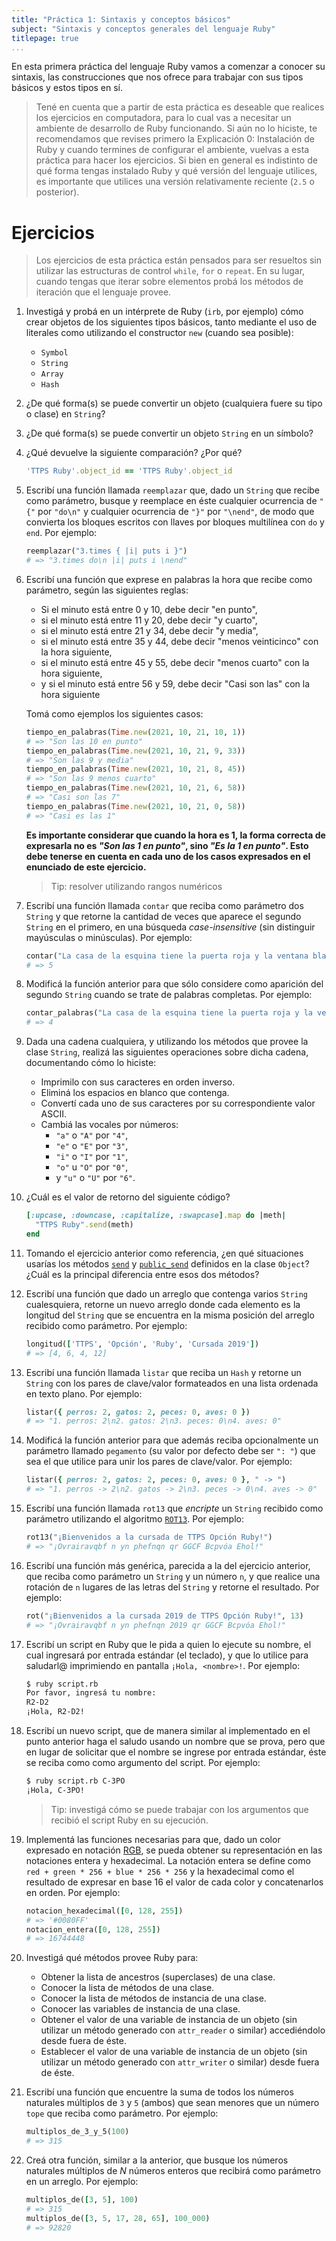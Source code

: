 ```yaml
---
title: "Práctica 1: Sintaxis y conceptos básicos"
subject: "Sintaxis y conceptos generales del lenguaje Ruby"
titlepage: true
...
```


En esta primera práctica del lenguaje Ruby vamos a comenzar a conocer su sintaxis, las
construcciones que nos ofrece para trabajar con sus tipos básicos y estos tipos en sí.

> Tené en cuenta que a partir de esta práctica es deseable que realices los ejercicios en
> computadora, para lo cual vas a necesitar un ambiente de desarrollo de Ruby funcionando.
> Si aún no lo hiciste, te recomendamos que revises primero la Explicación 0: Instalación
> de Ruby y cuando termines de configurar el ambiente, vuelvas a esta práctica para hacer
> los ejercicios.
> Si bien en general es indistinto de qué forma tengas instalado Ruby y qué versión del
> lenguaje utilices, es importante que utilices una versión relativamente reciente (`2.5`
> o posterior).

# Ejercicios

> Los ejercicios de esta práctica están pensados para ser resueltos sin utilizar las
> estructuras de control `while`, `for` o `repeat`. En su lugar, cuando tengas que iterar
> sobre elementos probá los métodos de iteración que el lenguaje provee.

1. Investigá y probá en un intérprete de Ruby (`irb`, por ejemplo) cómo crear objetos de
   los siguientes tipos básicos, tanto mediante el uso de literales como utilizando el
   constructor `new` (cuando sea posible):
   * `Symbol`
   * `String`
   * `Array`
   * `Hash`
2. ¿De qué forma(s) se puede convertir un objeto (cualquiera fuere su tipo o clase) en
   `String`?
3. ¿De qué forma(s) se puede convertir un objeto `String` en un símbolo?
4. ¿Qué devuelve la siguiente comparación? ¿Por qué?

   ```ruby
   'TTPS Ruby'.object_id == 'TTPS Ruby'.object_id
   ```
5. Escribí una función llamada `reemplazar` que, dado un `String` que recibe como
   parámetro, busque y reemplace en éste cualquier ocurrencia de `"{"` por `"do\n"` y
   cualquier ocurrencia de `"}"` por `"\nend"`, de modo que convierta los bloques escritos
   con llaves por bloques multilínea con `do` y `end`. Por ejemplo:

   ```ruby
   reemplazar("3.times { |i| puts i }")
   # => "3.times do\n |i| puts i \nend"
   ```
6. Escribí una función que exprese en palabras la hora que recibe como parámetro, según
   las siguientes reglas:
   * Si el minuto está entre 0 y 10, debe decir "en punto",
   * si el minuto está entre 11 y 20, debe decir "y cuarto",
   * si el minuto está entre 21 y 34, debe decir "y media",
   * si el minuto está entre 35 y 44, debe decir "menos veinticinco" con la hora siguiente,
   * si el minuto está entre 45 y 55, debe decir "menos cuarto" con la hora siguiente,
   * y si el minuto está entre 56 y 59, debe decir "Casi son las" con la hora siguiente

   Tomá como ejemplos los siguientes casos:

   ```ruby
   tiempo_en_palabras(Time.new(2021, 10, 21, 10, 1))
   # => "Son las 10 en punto"
   tiempo_en_palabras(Time.new(2021, 10, 21, 9, 33))
   # => "Son las 9 y media"
   tiempo_en_palabras(Time.new(2021, 10, 21, 8, 45))
   # => "Son las 9 menos cuarto"
   tiempo_en_palabras(Time.new(2021, 10, 21, 6, 58))
   # => "Casi son las 7"
   tiempo_en_palabras(Time.new(2021, 10, 21, 0, 58))
   # => "Casi es las 1"
   ```

   **Es importante considerar que cuando la hora es 1, la forma correcta de expresarla no es
   _"Son las 1 en punto"_, sino _"Es la 1 en punto"_. Esto debe tenerse en cuenta en cada uno
   de los casos expresados en el enunciado de este ejercicio.**

   > Tip: resolver utilizando rangos numéricos

7. Escribí una función llamada `contar` que reciba como parámetro dos `String` y que
   retorne la cantidad de veces que aparece el segundo `String` en el primero, en una
   búsqueda _case-insensitive_ (sin distinguir mayúsculas o minúsculas). Por ejemplo:

   ```ruby
   contar("La casa de la esquina tiene la puerta roja y la ventana blanca.", "la")
   # => 5
   ```
8. Modificá la función anterior para que sólo considere como aparición del segundo
   `String` cuando se trate de palabras completas. Por ejemplo:

   ```ruby
   contar_palabras("La casa de la esquina tiene la puerta roja y la ventana blanca.", "la")
   # => 4
   ```
9. Dada una cadena cualquiera, y utilizando los métodos que provee la clase `String`,
   realizá las siguientes operaciones sobre dicha cadena, documentando cómo lo hiciste:
   * Imprimilo con sus caracteres en orden inverso.
   * Eliminá los espacios en blanco que contenga.
   * Convertí cada uno de sus caracteres por su correspondiente valor ASCII.
   * Cambiá las vocales por números:
     * `"a"` o `"A"` por `"4"`,
     * `"e"` o `"E"` por `"3"`,
     * `"i"` o `"I"` por `"1"`,
     * `"o"` u `"O"` por `"0"`,
     * y `"u"` o `"U"` por `"6"`.
10. ¿Cuál es el valor de retorno del siguiente código?

    ```ruby
    [:upcase, :downcase, :capitalize, :swapcase].map do |meth|
      "TTPS Ruby".send(meth)
    end
    ```
11. Tomando el ejercicio anterior como referencia, ¿en qué situaciones usarías los métodos
    [`send`](https://ruby-doc.org/core-2.7.4/Object.html#method-i-send) y
    [`public_send`](https://ruby-doc.org/core-2.7.4/Object.html#method-i-public_send)
    definidos en la clase `Object`? ¿Cuál es la principal diferencia entre esos dos
    métodos?
12. Escribí una función que dado un arreglo que contenga varios `String` cualesquiera,
    retorne un nuevo arreglo donde cada elemento es la longitud del `String` que se
    encuentra en la misma posición del arreglo recibido como parámetro. Por ejemplo:

    ```ruby
    longitud(['TTPS', 'Opción', 'Ruby', 'Cursada 2019'])
    # => [4, 6, 4, 12]
    ```
13. Escribí una función llamada `listar` que reciba un `Hash` y retorne un `String` con
    los pares de clave/valor formateados en una lista ordenada en texto plano. Por ejemplo:

    ```ruby
    listar({ perros: 2, gatos: 2, peces: 0, aves: 0 })
    # => "1. perros: 2\n2. gatos: 2\n3. peces: 0\n4. aves: 0"
    ```
14. Modificá la función anterior para que además reciba opcionalmente un parámetro llamado
    `pegamento` (su valor por defecto debe ser `": "`) que sea el que utilice para unir
    los pares de clave/valor. Por ejemplo:

    ```ruby
    listar({ perros: 2, gatos: 2, peces: 0, aves: 0 }, " -> ")
    # => "1. perros -> 2\n2. gatos -> 2\n3. peces -> 0\n4. aves -> 0"
    ```
15. Escribí una función llamada `rot13` que _encripte_ un `String` recibido como parámetro
    utilizando el algoritmo [`ROT13`](https://es.wikipedia.org/wiki/ROT13). Por ejemplo:

    ```ruby
    rot13("¡Bienvenidos a la cursada de TTPS Opción Ruby!")
    # => "¡Ovrairavqbf n yn phefnqn qr GGCF Bcpvóa Ehol!"
    ```
16. Escribí una función más genérica, parecida a la del ejercicio anterior, que reciba
    como parámetro un `String` y un número `n`, y que realice una rotación de `n` lugares
    de las letras del `String` y retorne el resultado. Por ejemplo:

    ```ruby
    rot("¡Bienvenidos a la cursada 2019 de TTPS Opción Ruby!", 13)
    # => "¡Ovrairavqbf n yn phefnqn 2019 qr GGCF Bcpvóa Ehol!"
    ```
17. Escribí un script en Ruby que le pida a quien lo ejecute su nombre, el cual ingresará
    por entrada estándar (el teclado), y que lo utilice para saludarl@ imprimiendo en
    pantalla `¡Hola, <nombre>!`. Por ejemplo:

    ```bash
    $ ruby script.rb
    Por favor, ingresá tu nombre:
    R2-D2
    ¡Hola, R2-D2!
    ```
18. Escribí un nuevo script, que de manera similar al implementado en el punto anterior
    haga el saludo usando un nombre que se prova, pero que en lugar de solicitar que el
    nombre se ingrese por entrada estándar, éste se reciba como como argumento del script.
    Por ejemplo:

    ```bash
    $ ruby script.rb C-3PO
    ¡Hola, C-3PO!
    ```

    > Tip: investigá cómo se puede trabajar con los argumentos que recibió el script Ruby
    > en su ejecución.
19. Implementá las funciones necesarias para que, dado un color expresado en notación
    [RGB](https://es.wikipedia.org/wiki/RGB), se pueda obtener su representación en las
    notaciones entera y hexadecimal. La notación entera se define como
    `red + green * 256 + blue * 256 * 256` y la hexadecimal como el resultado de expresar
    en base 16 el valor de cada color y concatenarlos en orden. Por ejemplo:

    ```ruby
    notacion_hexadecimal([0, 128, 255])
    # => '#0080FF'
    notacion_entera([0, 128, 255])
    # => 16744448
    ```
20. Investigá qué métodos provee Ruby para:
    * Obtener la lista de ancestros (superclases) de una clase.
    * Conocer la lista de métodos de una clase.
    * Conocer la lista de métodos de instancia de una clase.
    * Conocer las variables de instancia de una clase.
    * Obtener el valor de una variable de instancia de un objeto (sin utilizar un método
      generado con `attr_reader` o similar) accediéndolo desde fuera de éste.
    * Establecer el valor de una variable de instancia de un objeto (sin utilizar
      un método generado con `attr_writer` o similar) desde fuera de éste.
21. Escribí una función que encuentre la suma de todos los números naturales múltiplos
    de `3` y `5` (ambos) que sean menores que un número `tope` que reciba como parámetro.
    Por ejemplo:

    ```ruby
    multiplos_de_3_y_5(100)
    # => 315
    ```
22. Creá otra función, similar a la anterior, que busque los números naturales múltiplos
    de _N_ números enteros que recibirá como parámetro en un arreglo. Por ejemplo:

    ```ruby
    multiplos_de([3, 5], 100)
    # => 315
    multiplos_de([3, 5, 17, 28, 65], 100_000)
    # => 92820
    ```
